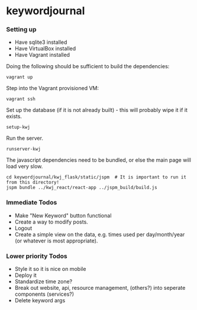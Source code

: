# keywordjournal

### Setting up


- Have sqlite3 installed
- Have VirtualBox installed
- Have Vagrant installed

Doing the following should be sufficient to build the dependencies:
```
vagrant up
```

Step into the Vagrant provisioned VM:
```
vagrant ssh
```

Set up the database (if it is not already built) - this will probably wipe it if it exists.
```
setup-kwj
```

Run the server.
```
runserver-kwj
```

The javascript dependencies need to be bundled, or else the main page will load very slow.
```
cd keywordjournal/kwj_flask/static/jspm  # It is important to run it from this directory!
jspm bundle ../kwj_react/react-app ../jspm_build/build.js
```


### Immediate Todos

- Make "New Keyword" button functional
- Create a way to modify posts.
- Logout
- Create a simple view on the data, e.g. times used per day/month/year (or whatever is most appropriate).


### Lower priority Todos

- Style it so it is nice on mobile
- Deploy it
- Standardize time zone?
- Break out website, api, resource management, (others?) into seperate components (services?)
- Delete keyword args
